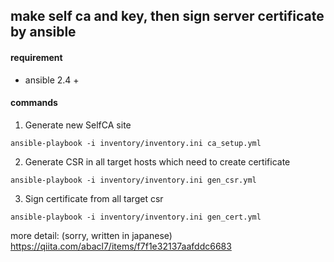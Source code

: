 ## make self ca and key, then sign server certificate by ansible

#### requirement
  - ansible 2.4 +

#### commands

1. Generate new SelfCA site

`ansible-playbook -i inventory/inventory.ini ca_setup.yml`

2. Generate CSR in all target hosts which need to create certificate

`ansible-playbook -i inventory/inventory.ini gen_csr.yml`

3. Sign certificate from all target csr

`ansible-playbook -i inventory/inventory.ini gen_cert.yml`


more detail: (sorry, written in japanese)  https://qiita.com/abacl7/items/f7f1e32137aafddc6683

